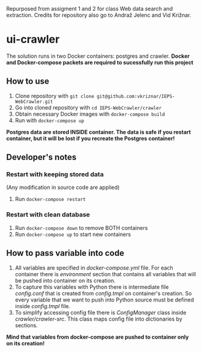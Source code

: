 Repurposed from assigment 1 and 2 for class Web data search and extraction.
Credits for repository also go to Andraž Jelenc and Vid Križnar.

# ui-crawler
The solution runs in two Docker containers: postgres and crawler.
**Docker and Docker-compose packets are required to sucessfully run this project**


## How to use
1. Clone repository with `git clone git@github.com:vkriznar/IEPS-WebCrawler.git`
2. Go into cloned repository with `cd IEPS-WebCrawler/crawler`
2. Obtain necessary Docker images with `docker-compose build`
3. Run with `docker-compose up`

**Postgres data are stored INSIDE container. The data is safe if you restart container, but it will be lost if you recreate the Postgres container!**

## Developer's notes
### Restart with keeping stored data
(Any modification in source code are applied)
1. Run `docker-compose restart`

### Restart with clean database
1. Run `docker-compose down` to remove BOTH containers
2. Run `docker-compose up` to start new containers

## How to pass variable into code
1. All variables are specified in *docker-compose.yml* file. For each container there is *environment* section that contains all variables that will be pushed into container on its creation.
2. To capture this variables with Python there is intermediate file *config.conf* that is created from *config.tmpl* on container's creation. So every variable that we want to push into Python source must be defined inside *config.tmpl* file.
3. To simplify accessing config file there is *ConfigManager* class inside *crawler/crawler-src*. This class maps config file into dictionaries by sections.

**Mind that variables from docker-compose are pushed to container only on its creation!**
